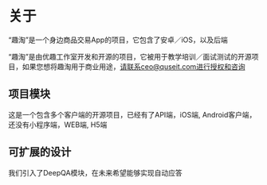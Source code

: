 # 关于

“趣淘”是一个身边商品交易App的项目，它包含了安卓／iOS，以及后端

“趣淘”是由优趣工作室开发和开源的项目，它被用于教学培训／面试测试的开源项目，如果您想将趣淘用于商业用途，请联系ceo@quseit.com进行授权和咨询

## 项目模块

这是一个包含多个客户端的开源项目，已经有了API端，iOS端, Android客户端，还没有小程序端，WEB端, H5端

## 可扩展的设计

我们引入了DeepQA模块，在未来希望能够实现自动应答
